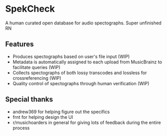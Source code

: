 # SpekCheck
A human curated open database for audio spectographs. Super unfinished RN

## Features
* Produces spectographs based on user's file input (WIP)
* Metadata is automatically assigned to each upload from MusicBrainz to facilitate queries (WIP)
* Collects spectographs of both lossy transcodes and lossless for crossreferencing (WIP)
* Quality control of spectographs through human verification (WIP)

## Special thanks
* andrew369 for helping figure out the specifics
* frnt for helping design the UI
* r/musichoarders in general for giving lots of feedback during the entire process
